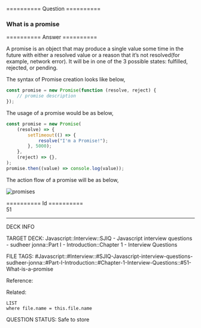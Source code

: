 ========== Question ==========  

### What is a promise  

========== Answer ==========  

A promise is an object that may produce a single value some time in the future with either a resolved value or a reason that it’s not resolved(for example, network error). It will be in one of the 3 possible states: fulfilled, rejected, or pending.

The syntax of Promise creation looks like below,

```javascript
const promise = new Promise(function (resolve, reject) {
    // promise description
});
```

The usage of a promise would be as below,

```javascript
const promise = new Promise(
    (resolve) => {
        setTimeout(() => {
            resolve("I'm a Promise!");
        }, 5000);
    },
    (reject) => {},
);
promise.then((value) => console.log(value));
```

The action flow of a promise will be as below,

![promises](../../../../images/promises.png)

========== Id ==========  
51

---

DECK INFO

TARGET DECK: Javascript::Interview::SJIQ - Javascript interview questions - sudheer jonna::Part I - Introduction::Chapter 1 - Interview Questions

FILE TAGS: #Javascript::#Interview::#SJIQ-Javascript-interview-questions-sudheer-jonna::#Part-I-Introduction::#Chapter-1-Interview-Questions::#51-What-is-a-promise

Reference:

Related:

```dataview
LIST
where file.name = this.file.name
```

QUESTION STATUS: Safe to store
